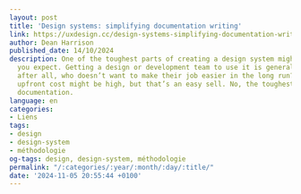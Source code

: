 ```yaml
---
layout: post
title: 'Design systems: simplifying documentation writing'
link: https://uxdesign.cc/design-systems-simplifying-documentation-writing-5ec240c484fe
author: Dean Harrison
published_date: 14/10/2024
description: One of the toughest parts of creating a design system might not be what
  you expect. Getting a design or development team to use it is generally straightforward;
  after all, who doesn’t want to make their job easier in the long run? Sure, the
  upfront cost might be high, but that’s an easy sell. No, the toughest part is the
  documentation.
language: en
categories:
- Liens
tags:
- design
- design-system
- méthodologie
og-tags: design, design-system, méthodologie
permalink: "/:categories/:year/:month/:day/:title/"
date: '2024-11-05 20:55:44 +0100'
---
```

